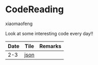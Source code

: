 # CodeReading

xiaomaofeng

Look at some interesting code every day!!

|Date|Tile|Remarks|
|-|-|-|
|2-3|[json](https://github.com/nlohmann/json#json-as-first-class-data-type "JSON for Mordenn C++")| |

